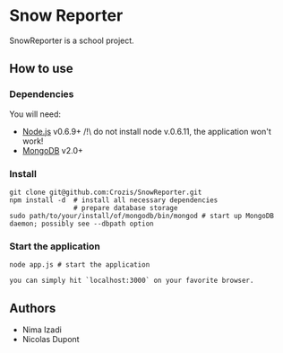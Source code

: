 Snow Reporter
=============

SnowReporter is a school project.

## How to use

### Dependencies ###

You will need:

- [Node.js](http://nodejs.org) v0.6.9+  /!\ do not install node v.0.6.11, the application won't work!
- [MongoDB](http://www.mongodb.org/downloads) v2.0+

### Install

    git clone git@github.com:Crozis/SnowReporter.git
    npm install -d	# install all necessary dependencies
                  	# prepare database storage
    sudo path/to/your/install/of/mongodb/bin/mongod	# start up MongoDB daemon; possibly see --dbpath option
    
### Start the application

    node app.js	# start the application

    you can simply hit `localhost:3000` on your favorite browser.

## Authors

- Nima Izadi
- Nicolas Dupont